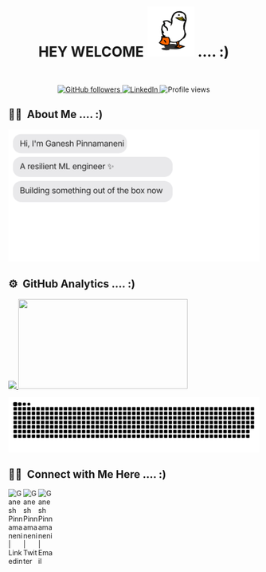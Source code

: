 
<h1 align="center">HEY WELCOME <img src = "https://github.com/smruthi49/TSP-DSAI/blob/main/images/life_goes_on.gif" width = "95" height = "100"/> .... :) </a></h1>

<br>

<p align="center">
  <a href="https://github.com/Ganesh2409">
    <img src="https://img.shields.io/github/followers/Ganesh2409?label=follow&style=social" alt="GitHub followers">
  </a>
  <a href="https://www.linkedin.com/in/https://www.linkedin.com/in/ganesh-pinnamaneni/">
    <img src="https://img.shields.io/badge/-Ganesh%20Pinnamaneni-blue?style=flat-square&logo=Linkedin&logoColor=white" alt="LinkedIn">
  </a>
  <img src="https://komarev.com/ghpvc/?username=Ganesh2409&label=Visitors&color=blue&style=plastic" alt="Profile views">
</p>

## 👨‍💻  &nbsp;About Me .... :) 

[![](https://github.com/Ganesh2409/Ganesh2409/blob/main/chat.svg)](https://www.linkedin.com/in/ganesh-pinnamaneni/)



## ⚙️ &nbsp;GitHub Analytics .... :) 

<p align="left">
<a href="https://github.com/Ganesh2409">
  <img height="180em" src="https://github-readme-stats-eight-theta.vercel.app/api?username=Ganesh2409&show_icons=true&theme=algolia&include_all_commits=true&count_private=true"/>
  <img height="180em" width="340em" src="https://github-readme-stats-eight-theta.vercel.app/api/top-langs/?username=Ganesh2409&layout=compact&langs_count=8&theme=algolia"/>
</a>
</p>

![snake animation](https://github.com/Ganesh2409/Ganesh2409/blob/output/github-snake-dark.svg)

## 🤝🏻 &nbsp;Connect with Me Here .... :) 

<a href="https://www.linkedin.com/in/ganesh-pinnamaneni/">
<img align="left" alt="Ganesh Pinnamaneni | Linkedin" width="30px" src="https://img.icons8.com/color/48/000000/linkedin.png"/>
</a>

<a href="https://x.com/pinnamaneni24?lang=en">
<img align="left" alt="Ganesh Pinnamaneni | Twitter" width="30px" src="https://img.icons8.com/color/48/000000/twitter.png" />
</a> 

<a href="mailto:pinnamaneniganesh24@gmail.com">
  <img align="left" alt="Ganesh Pinnamaneni | Email" width="30px" src="https://static.vecteezy.com/system/resources/previews/020/964/377/non_2x/gmail-mail-icon-for-web-design-free-png.png" />
</a>


